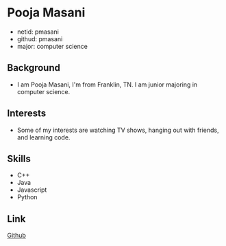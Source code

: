# Pooja Masani
* netid: pmasani
* githud: pmasani
* major: computer science

## Background
* I am Pooja Masani, I'm from Franklin, TN. I am junior majoring in computer science.

## Interests 
* Some of my interests are watching TV shows, hanging out with friends, and learning code. 

## Skills
* C++
* Java
* Javascript
* Python

## Link
 [Github](https://github.com/pmasani'Github')
